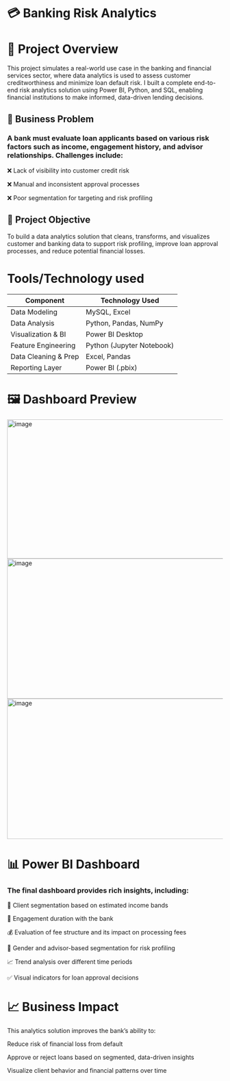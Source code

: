 # 💳 Banking Risk Analytics 


# 📘 Project Overview

This project simulates a real-world use case in the banking and financial services sector, where data analytics is used to assess customer creditworthiness and minimize loan default risk. I built a complete end-to-end risk analytics solution using Power BI, Python, and SQL, enabling financial institutions to make informed, data-driven lending decisions.

## 🎯 Business Problem

### A bank must evaluate loan applicants based on various risk factors such as income, engagement history, and advisor relationships. Challenges include:

❌ Lack of visibility into customer credit risk

❌ Manual and inconsistent approval processes

❌ Poor segmentation for targeting and risk profiling

## 🎯 Project Objective

To build a data analytics solution that cleans, transforms, and visualizes customer and banking data to support risk profiling, improve loan approval processes, and reduce potential financial losses.


# Tools/Technology used

| Component            | Technology Used           |
| -------------------- | ------------------------- |
| Data Modeling        | MySQL, Excel              |
| Data Analysis        | Python, Pandas, NumPy     |
| Visualization & BI   | Power BI Desktop          |
| Feature Engineering  | Python (Jupyter Notebook) |
| Data Cleaning & Prep | Excel, Pandas             |
| Reporting Layer      | Power BI (.pbix)          |


# 🖼️ Dashboard Preview

<img width="586" height="325" alt="image" src="https://github.com/user-attachments/assets/bed31a09-828e-49f4-8c00-65b2f595cf9a" /> 
<img width="596" height="327" alt="image" src="https://github.com/user-attachments/assets/da07499d-6433-47b4-a792-a8424dc964ce" />
<img width="582" height="328" alt="image" src="https://github.com/user-attachments/assets/29031cd8-e63b-42a1-b95b-5e791757e788" />


# 📊 Power BI Dashboard

### The final dashboard provides rich insights, including:

🧍 Client segmentation based on estimated income bands

📅 Engagement duration with the bank

💰 Evaluation of fee structure and its impact on processing fees

👥 Gender and advisor-based segmentation for risk profiling

📈 Trend analysis over different time periods

✅ Visual indicators for loan approval decisions



# 📈 Business Impact

This analytics solution improves the bank’s ability to:

Reduce risk of financial loss from default

Approve or reject loans based on segmented, data-driven insights

Visualize client behavior and financial patterns over time












































